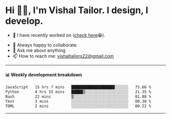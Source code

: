 # Hi 👋🏻, I'm Vishal Tailor. I design, I develop.

- 🔭 I have recently worked on ([check here](https://vishaltailor.com)😁).
<!-- - 🎦 Currently watching: JavaScript: The Hard Parts By Will Sentance. -->
- 👯 Always happy to collaborate.
- 💬 Ask me about anything
- 📫 How to reach me: <a href="mailto:vishaltailors22@gmail.com">vishaltailors22@gmail.com</a>

<hr /> 
<h4>📊 Weekly development breakdown</h4>
<!--START_SECTION:waka-->

```txt
JavaScript   15 hrs 7 mins   ███████████████████░░░░░░   75.66 %
Python       4 hrs 15 mins   █████▒░░░░░░░░░░░░░░░░░░░   21.35 %
Bash         22 mins         ▒░░░░░░░░░░░░░░░░░░░░░░░░   01.88 %
Text         3 mins          ░░░░░░░░░░░░░░░░░░░░░░░░░   00.30 %
TOML         2 mins          ░░░░░░░░░░░░░░░░░░░░░░░░░   00.22 %
```

<!--END_SECTION:waka-->
<hr /> 

<!-- ![](./profile-3d-contrib/profile-green-animate.svg) -->

